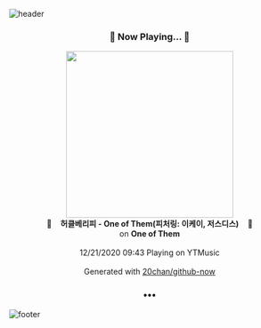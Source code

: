 ![header](https://capsule-render.vercel.app/api?type=wave&height=170&section=header&text=Hi.%20I'm%20SHIFT&fontColor=090707&fontAlignX=45&fontAlignY=65&fontSize=100)

<h3 align="center">🎵 Now Playing... 🎵</h3>
<p align="center">
  <a href="https://music.youtube.com/channel/UCakpJvdXIN9aMOXmuLqQEtQ">
    <img width="300" src="https://lh3.googleusercontent.com/hUVmb-IVZeXyNeQNa2v7Pt0MFHhP93EDde4yQFl7qP-9O6rw2O_VhgwGGaloRROwV784IZ-mVL6yOdN0">
  </a>
  <br>
  🎵&nbsp&nbsp&nbsp <b>허클베리피 - One of Them(피처링: 이케이, 저스디스)</b> &nbsp&nbsp&nbsp🎵
  <br>
  on <b>One of Them</b>
  
  <br />
  <br />
  12/21/2020 09:43 Playing on YTMusic
  <br />
  <br />
  Generated with <a href="https://github.com/20chan/github-now">20chan/github-now</a>
</p>

<h3 align="center">•••</h3>

![footer](https://capsule-render.vercel.app/api?type=wave&height=150&section=footer)
